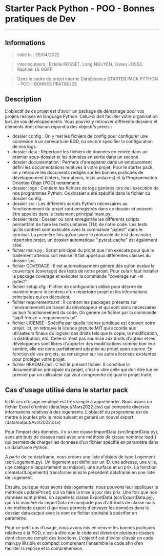 # Starter Pack Python - POO - Bonnes pratiques de Dev
***

## Informations
> Initié le : 29/04/2022

> Interlocuteurs : Estelle ROSSET, Long NGUYEN, Erwan JOSSE, Raphaël LE GOFF

> Dans le cadre du projet interne DataScience STARTER PACK PYTHON - POO - BONNES PRATIQUES


## Description
L'objectif de ce projet est d'avoir un package de démarrage pour vos projets réalisés en language Python.
Celui-ci doit faciliter votre organisation lors de vos développements.
Vous pouvez y retrouver différents dossiers et eléments dont chacun répond à des objectifs précis :

* dossier config : On y met les fichiers de config pour configurer une connexion à un serveur/une BDD, ou encore spécifier la configuration de nos logs.
* dossier data : Répertorie les fichiers de données en entrée dans un premier sous-dossier et les données en sortie dans un second.
* dossier documentation : Permets d'enregistrer dans un emplacement défini les documentations relatives à votre projet. Pour le starter pack, on y retrouve les documents rédigés sur les bonnes pratiques de développement (linters, formateurs, tests unitaires) et la Programmation Orientée Objet (POO) notamment.
* dossier logs : Contient les fichiers de logs générés lors de l'exécution de nos programmes Python. Ce dossier a été spécifié dans le fichier du dossier config.
* dossier src : Les différents scripts Python nécessaires au fonctionnement du projet sont enregistrés dans ce dossier et peuvent être appelés dans le traitement principal main.py.
* dossier tests : Dossier où sont enregistrés les différents scripts permettant de faire les tests unitaires (TU) de notre code. Les tests qu'ils contient sont exécutés avec la commande "pytest" dans le terminal. La première fois qu'on lance le protocole de test dans notre répertoire projet, un dossier automatique ".pytest_cache" est également créé.
* fichier main.py : Script principal du projet que l'on exécute pour que le traitement attendu soit réalisé. Il fait appel aux différentes classes du dossier src.
* fichier COVERAGE : Il est automatiquement généré dès qu'on évalue la couverture (coverage) des tests de notre projet. Pour   cela il faut installer le package coverage et exécuter la commande "coverage run -m pytest".
* fichier setup.cfg : Fichier de configuration utilisé pour décrire de manière macro le contenu d'un répertoire projet et les informations principales qui en découlent.
* fichier requirements.txt : Il contient les packages présents sur l'environnement de travail du développeur et qui sont donc nécessaires au bon fonctionnement du code. On génère ce fichier par la commande "pip3 freeze > requirements.txt"
* fichier LICENSE : Spécifie par quelle license juridique est couvert notre projet. Ici, on retrouve la licence gratuite MIT qui accorde aux utilisateurs finaux du logiciel des droits tels que la copie, la modification, la distribution, etc. Celle-ci n'est pas soumise aux droits d'auteur et les développeurs sont libres d'apporter des modifications comme bon leur semble, elle est donc parfaitement adaptée au projet open source. En fonction de vos projets, se renseigner sur les autres licenses existantes pour protéger votre projet.
* fichier README.md : C'est le présent fichier. Il constitue la documentation principale du projet, c'est-à-dire celle qui doit être lue en premier par un utilisateur qui veut comprendre de quoi le projet traite.

## Cas d'usage utilisé dans le starter pack

Ici le cas d'usage employé est très simple à appréhender.
Nous avons un fichier Excel d'entrée (data/input/Mars2022.csv) qui comporte diverses informations relatives à des logements.
L'objectif du programme est de mettre à jour les prix le mois suivant et généré un nouvel export (data/output/Avril2022.csv)

Pour l'import des données, il y a une classe ImportData (src/ImportData.py), sans attributs de classes mais avec une méthode de classe nommée load() qui permets de charger les données d'un fichier spécifié en paramètre dans un dataframe Python.

A partir de ce dataframe, nous créons une liste d'objets de type Logement (scr/Logement.py). Un logement est défini par un ID, une adresse, une ville, une catégorie (appartement ou maison), une surface et un prix. La fonction createListLogement() transforme ainsi le précédent dataframe en une liste de Logement.

Ensuite, puisque nous avons des logements, nous pouvons leur appliquer la méthode updatePrice() qui va faire la mise à jour des prix.
Une fois que nos données sont prêtes, on appelle la classe ExportData (scr/ExportData.py), qui à la manière du importData ne comporte pas d'attributs de classe mais une méthode export () qui nous permets d'envoyer les données dans le dossier data.output avec le nom de fichier souhaité à spécifier en paramètre.

Pour ce petit cas d'usage, nous avons mis en oeuvre les bonnes pratiques relatives à la POO, c'est-à-dire que le code est divisé en plusieurs classes dont chacune remplit des fonctions. L'objectif est d'éviter d'avoir un code main.py illisible et compact comprenant l'ensemble le code afin d'en faciliter la reprise et la compréhension.
